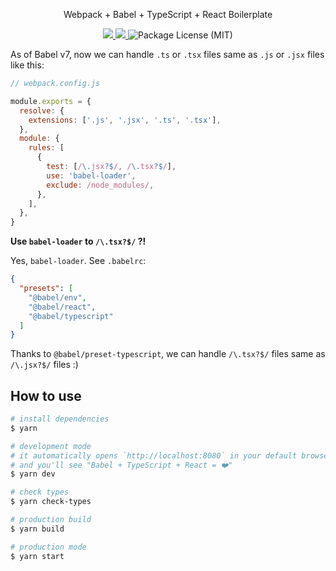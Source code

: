 <p align="center">Webpack + Babel + TypeScript + React Boilerplate</p>
<p align="center">
  <a href="https://david-dm.org/saltyshiomix/babel-typescript-react-boilerplate">
    <img src="https://david-dm.org/saltyshiomix/babel-typescript-react-boilerplate.svg">
  </a>
  <a href="https://david-dm.org/saltyshiomix/babel-typescript-react-boilerplate?type=dev">
    <img src="https://david-dm.org/saltyshiomix/babel-typescript-react-boilerplate/dev-status.svg">
  </a>
  <img src="https://img.shields.io/github/license/saltyshiomix/babel-typescript-react-boilerplate.svg" alt="Package License (MIT)">
</p>

As of Babel v7, now we can handle `.ts` or `.tsx` files same as `.js` or `.jsx` files like this:

```js
// webpack.config.js

module.exports = {
  resolve: {
    extensions: ['.js', '.jsx', '.ts', '.tsx'],
  },
  module: {
    rules: [
      {
        test: [/\.jsx?$/, /\.tsx?$/],
        use: 'babel-loader',
        exclude: /node_modules/,
      },
    ],
  },
}
```

**Use `babel-loader` to `/\.tsx?$/` ?!**

Yes, `babel-loader`. See `.babelrc`:

```json
{
  "presets": [
    "@babel/env",
    "@babel/react",
    "@babel/typescript"
  ]
}
```

Thanks to `@babel/preset-typescript`, we can handle `/\.tsx?$/` files same as `/\.jsx?$/` files :)

## How to use

```bash
# install dependencies
$ yarn

# development mode
# it automatically opens `http://localhost:8080` in your default browser,
# and you'll see "Babel + TypeScript + React = ❤️"
$ yarn dev

# check types
$ yarn check-types

# production build
$ yarn build

# production mode
$ yarn start
```
